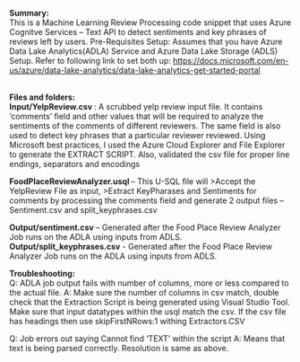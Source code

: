 <b>Summary:</b> <br/>
This is a Machine Learning Review Processing code snippet that uses Azure Cognitve Services – Text API to detect sentiments and key phrases of reviews left by users. 
Pre-Requisites  Setup:
Assumes that you have Azure Data Lake Analytics(ADLA) Service and Azure Data Lake Storage (ADLS) Setup. Refer to following link to set both up: https://docs.microsoft.com/en-us/azure/data-lake-analytics/data-lake-analytics-get-started-portal

<br/><b>Files and folders: </b> <br/>
<b>Input/YelpReview.csv </b> : A scrubbed yelp review input file. It contains ‘comments’ field and other values that will be required to analyze the sentiments of the comments of different reviewers. The same field is also used to detect key phrases that a particular reviewer reviewed.
Using Microsoft best practices, I used the Azure Cloud Explorer and File Explorer to generate the EXTRACT SCRIPT. Also, validated the csv file for proper line endings, separators and encodings

<b>FoodPlaceReviewAnalyzer.usql </b> –  This U-SQL file will >Accept the YelpReview File as input, >Extract KeyPharases and Sentiments for comments by processing the comments field and generate 2 output files – Sentiment.csv and split_keyphrases.csv

<b>Output/sentiment.csv</b> – Generated after the Food Place Review Analyzer Job runs on the ADLA using inputs from ADLS.
<b>Output/split_keyphrases.csv</b> - Generated after the Food Place Review Analyzer Job runs on the ADLA using inputs from ADLS.


<b>Troubleshooting:</b> <br/>
Q: ADLA job output fails with number of columns, more or less compared to the actual file.
A: Make sure the number of columns in csv match, double check that the Extraction Script is being generated using Visual Studio Tool. Make sure that input datatypes within the usql match the csv. If the csv file has headings then use skipFirstNRows:1 withing Extractors.CSV

Q: Job errors out saying Cannot find ‘TEXT’ within the script
A: Means that text is being parsed correctly. Resolution is same as above.
